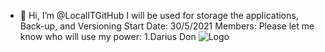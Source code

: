 - 👋 Hi, I’m @LocalITGitHub
I will be used for storage the applications, Back-up, and Versioning
Start Date: 30/5/2021
Members: Please let me know who will use my power:
1.Darius Don
![Logo](https://user-images.githubusercontent.com/106526985/170971067-8b4c8096-fa86-4474-a994-86363a5b11c3.png)
